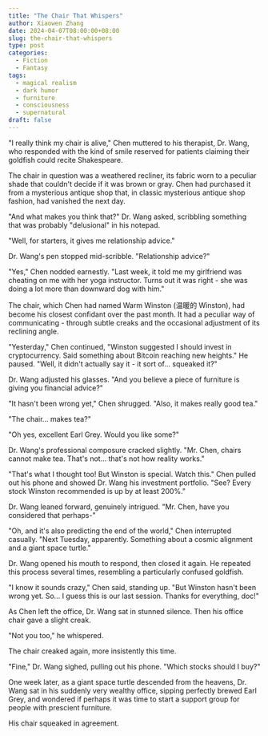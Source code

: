 ```yaml
---
title: "The Chair That Whispers"
author: Xiaowen Zhang
date: 2024-04-07T08:00:00+08:00
slug: the-chair-that-whispers
type: post
categories:
  - Fiction 
  - Fantasy
tags:
  - magical realism
  - dark humor
  - furniture
  - consciousness
  - supernatural
draft: false
---
```


"I really think my chair is alive," Chen muttered to his therapist, Dr. Wang, who responded with the kind of smile reserved for patients claiming their goldfish could recite Shakespeare.

The chair in question was a weathered recliner, its fabric worn to a peculiar shade that couldn't decide if it was brown or gray. Chen had purchased it from a mysterious antique shop that, in classic mysterious antique shop fashion, had vanished the next day.

"And what makes you think that?" Dr. Wang asked, scribbling something that was probably "delusional" in his notepad.

"Well, for starters, it gives me relationship advice."

Dr. Wang's pen stopped mid-scribble. "Relationship advice?"

"Yes," Chen nodded earnestly. "Last week, it told me my girlfriend was cheating on me with her yoga instructor. Turns out it was right - she was doing a lot more than downward dog with him."

The chair, which Chen had named Warm Winston (温暖的 Winston), had become his closest confidant over the past month. It had a peculiar way of communicating - through subtle creaks and the occasional adjustment of its reclining angle.

"Yesterday," Chen continued, "Winston suggested I should invest in cryptocurrency. Said something about Bitcoin reaching new heights." He paused. "Well, it didn't actually say it - it sort of... squeaked it?"

Dr. Wang adjusted his glasses. "And you believe a piece of furniture is giving you financial advice?"

"It hasn't been wrong yet," Chen shrugged. "Also, it makes really good tea."

"The chair... makes tea?"

"Oh yes, excellent Earl Grey. Would you like some?"

Dr. Wang's professional composure cracked slightly. "Mr. Chen, chairs cannot make tea. That's not... that's not how reality works."

"That's what I thought too! But Winston is special. Watch this." Chen pulled out his phone and showed Dr. Wang his investment portfolio. "See? Every stock Winston recommended is up by at least 200%."

Dr. Wang leaned forward, genuinely intrigued. "Mr. Chen, have you considered that perhaps-"

"Oh, and it's also predicting the end of the world," Chen interrupted casually. "Next Tuesday, apparently. Something about a cosmic alignment and a giant space turtle."

Dr. Wang opened his mouth to respond, then closed it again. He repeated this process several times, resembling a particularly confused goldfish.

"I know it sounds crazy," Chen said, standing up. "But Winston hasn't been wrong yet. So... I guess this is our last session. Thanks for everything, doc!"

As Chen left the office, Dr. Wang sat in stunned silence. Then his office chair gave a slight creak.

"Not you too," he whispered.

The chair creaked again, more insistently this time.

"Fine," Dr. Wang sighed, pulling out his phone. "Which stocks should I buy?"

One week later, as a giant space turtle descended from the heavens, Dr. Wang sat in his suddenly very wealthy office, sipping perfectly brewed Earl Grey, and wondered if perhaps it was time to start a support group for people with prescient furniture.

His chair squeaked in agreement.